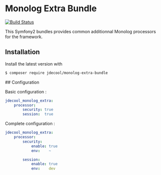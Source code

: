 # Monolog Extra Bundle

[![Build Status](https://travis-ci.org/jdecool/MonologExtraBundle.svg)](https://travis-ci.org/jdecool/MonologExtraBundle)

This Symfony2 bundles provides common additionnal Monolog processors for the framework.

## Installation

Install the latest version with

```bash
$ composer require jdecool/monolog-extra-bundle
```

## Configuration

Basic configuration :

```yaml
jdecool_monolog_extra:
    processor:
        security: true
        session:  true
```

Complete configuration :

```yaml
jdecool_monolog_extra:
    processor:
        security:
            enable: true
            env:    ~

        session:
            enable: true
            env:    dev
```
